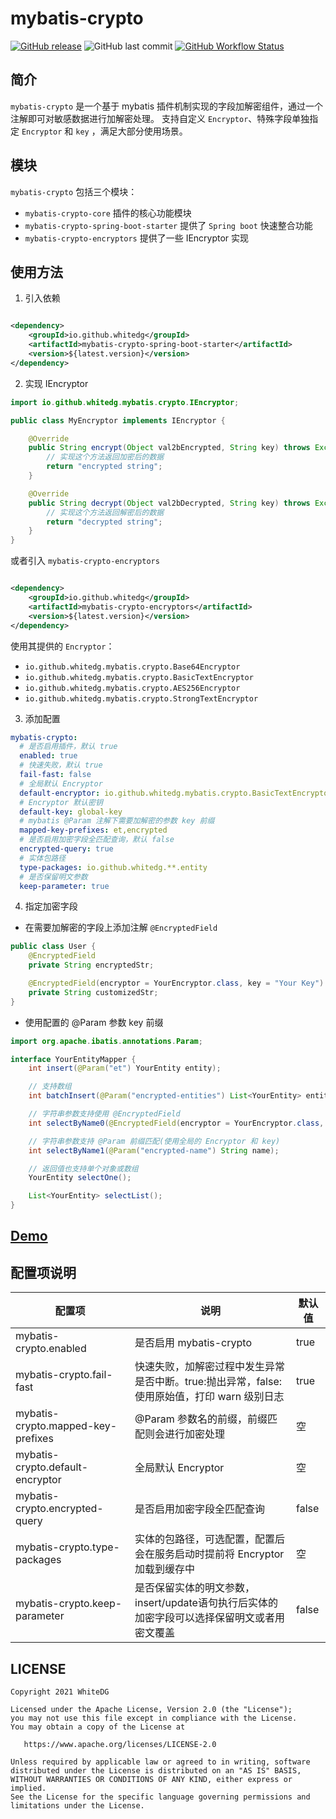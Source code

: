 # mybatis-crypto

<a href="https://github.com/WhiteDG/mybatis-crypto/releases"><img alt="GitHub release" src="https://img.shields.io/github/release/WhiteDG/mybatis-crypto.svg?style=flat-square&label=latest version"/></a>
<img alt="GitHub last commit" src="https://img.shields.io/github/last-commit/WhiteDG/mybatis-crypto?style=flat-square">
<a href="https://github.com/WhiteDG/mybatis-crypto/actions"><img alt="GitHub Workflow Status" src="https://img.shields.io/github/actions/workflow/status/WhiteDG/mybatis-crypto/release.yml?style=flat-square"></a>


## 简介

`mybatis-crypto` 是一个基于 mybatis 插件机制实现的字段加解密组件，通过一个注解即可对敏感数据进行加解密处理。 支持自定义 `Encryptor`、特殊字段单独指定 `Encryptor` 和 `key`
，满足大部分使用场景。

## 模块

`mybatis-crypto` 包括三个模块：

- `mybatis-crypto-core`  插件的核心功能模块
- `mybatis-crypto-spring-boot-starter` 提供了 `Spring boot` 快速整合功能
- `mybatis-crypto-encryptors` 提供了一些 IEncryptor 实现

## 使用方法

1. 引入依赖

```xml

<dependency>
    <groupId>io.github.whitedg</groupId>
    <artifactId>mybatis-crypto-spring-boot-starter</artifactId>
    <version>${latest.version}</version>
</dependency>
```

2. 实现 IEncryptor

```java
import io.github.whitedg.mybatis.crypto.IEncryptor;

public class MyEncryptor implements IEncryptor {

    @Override
    public String encrypt(Object val2bEncrypted, String key) throws Exception {
        // 实现这个方法返回加密后的数据
        return "encrypted string";
    }

    @Override
    public String decrypt(Object val2bDecrypted, String key) throws Exception {
        // 实现这个方法返回解密后的数据
        return "decrypted string";
    }
}
```

或者引入 `mybatis-crypto-encryptors`

```xml

<dependency>
    <groupId>io.github.whitedg</groupId>
    <artifactId>mybatis-crypto-encryptors</artifactId>
    <version>${latest.version}</version>
</dependency>
```

使用其提供的 `Encryptor`：

- `io.github.whitedg.mybatis.crypto.Base64Encryptor`
- `io.github.whitedg.mybatis.crypto.BasicTextEncryptor`
- `io.github.whitedg.mybatis.crypto.AES256Encryptor`
- `io.github.whitedg.mybatis.crypto.StrongTextEncryptor`

3. 添加配置

```yaml
mybatis-crypto:
  # 是否启用插件，默认 true
  enabled: true
  # 快速失败，默认 true
  fail-fast: false
  # 全局默认 Encryptor
  default-encryptor: io.github.whitedg.mybatis.crypto.BasicTextEncryptor
  # Encryptor 默认密钥
  default-key: global-key
  # mybatis @Param 注解下需要加解密的参数 key 前缀
  mapped-key-prefixes: et,encrypted
  # 是否启用加密字段全匹配查询，默认 false
  encrypted-query: true
  # 实体包路径
  type-packages: io.github.whitedg.**.entity
  # 是否保留明文参数
  keep-parameter: true
```

4. 指定加密字段

- 在需要加解密的字段上添加注解 `@EncryptedField`

```java
public class User {
    @EncryptedField
    private String encryptedStr;

    @EncryptedField(encryptor = YourEncryptor.class, key = "Your Key")
    private String customizedStr;
}
```

- 使用配置的 @Param 参数 key 前缀

```java
import org.apache.ibatis.annotations.Param;

interface YourEntityMapper {
    int insert(@Param("et") YourEntity entity);

    // 支持数组
    int batchInsert(@Param("encrypted-entities") List<YourEntity> entity);

    // 字符串参数支持使用 @EncryptedField
    int selectByName0(@EncryptedField(encryptor = YourEncryptor.class, key = "Your Key") String name);

    // 字符串参数支持 @Param 前缀匹配(使用全局的 Encryptor 和 key)
    int selectByName1(@Param("encrypted-name") String name);

    // 返回值也支持单个对象或数组
    YourEntity selectOne();

    List<YourEntity> selectList();
}
```

## [Demo](https://github.com/WhiteDG/mybatis-crypto/blob/main/mybatis-crypto-demo/README.MD)

## 配置项说明

| 配置项                                | 说明                                                     | 默认值   |
|------------------------------------|--------------------------------------------------------|-------|
| mybatis-crypto.enabled             | 是否启用 mybatis-crypto                                    | true  |
| mybatis-crypto.fail-fast           | 快速失败，加解密过程中发生异常是否中断。true:抛出异常，false:使用原始值，打印 warn 级别日志 | true  |
| mybatis-crypto.mapped-key-prefixes | @Param 参数名的前缀，前缀匹配则会进行加密处理                             | 空     |
| mybatis-crypto.default-encryptor   | 全局默认 Encryptor                                         | 空     |
| mybatis-crypto.encrypted-query     | 是否启用加密字段全匹配查询                                          | false |
| mybatis-crypto.type-packages       | 实体的包路径，可选配置，配置后会在服务启动时提前将 Encryptor 加载到缓存中             | 空     |
| mybatis-crypto.keep-parameter      | 是否保留实体的明文参数，insert/update语句执行后实体的加密字段可以选择保留明文或者用密文覆盖   | false |

## LICENSE

```
Copyright 2021 WhiteDG

Licensed under the Apache License, Version 2.0 (the "License");
you may not use this file except in compliance with the License.
You may obtain a copy of the License at

   https://www.apache.org/licenses/LICENSE-2.0

Unless required by applicable law or agreed to in writing, software
distributed under the License is distributed on an "AS IS" BASIS,
WITHOUT WARRANTIES OR CONDITIONS OF ANY KIND, either express or implied.
See the License for the specific language governing permissions and
limitations under the License.
```
